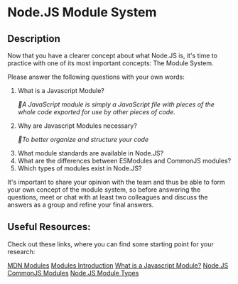 # Node.JS Module System

## Description

Now that you have a clearer concept about what Node.JS is, it's time to
practice with one of its most important concepts: The Module System.

Please answer the following questions with your own words:

1. What is a Javascript Module? <p><i>🔶A JavaScript module is simply a JavaScript file with pieces of the whole code exported for use by other pieces of code. </i></p>
2. Why are Javascript Modules necessary?<p><i>🔶To better organize and structure your code</i></p>
3. What module standards are available in Node.JS?
4. What are the differences between ESModules and CommonJS modules?
5. Which types of modules exist in Node.JS?

It's important to share your opinion with the team and thus be able to
form your own concept of the module system, so before answering the
questions, meet or chat with at least two colleagues and discuss the answers
as a group and refine your final answers.

<!-- ## How to submit my solution?

Add your answers to your README file, add a link to the github profile
of the colleagues with whom you exchanged ideas. -->

<!-- ## More Help?

Slack us 😉 -->

## Useful Resources:

Check out these links, where you can find some starting point for your research:

[MDN Modules](https://developer.mozilla.org/es/docs/Web/JavaScript/Guide/Modules)
[Modules Introduction](https://javascript.info/modules-intro)
[What is a Javascript Module?](https://www.freecodecamp.org/news/javascript-modules-explained-with-examples)
[Node.JS CommonJS Modules](https://nodejs.org/api/modules.html)
[Node.JS Module Types](https://www.tutorialsteacher.com/nodejs/nodejs-modules)